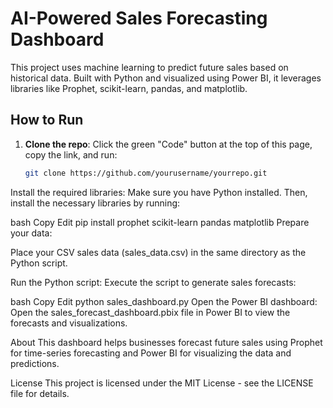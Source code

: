 # AI-Powered Sales Forecasting Dashboard

This project uses machine learning to predict future sales based on historical data. Built with Python and visualized using Power BI, it leverages libraries like Prophet, scikit-learn, pandas, and matplotlib.

## How to Run

1. **Clone the repo**:
   Click the green "Code" button at the top of this page, copy the link, and run:
   ```bash
   git clone https://github.com/yourusername/yourrepo.git
Install the required libraries:
Make sure you have Python installed. Then, install the necessary libraries by running:

bash
Copy
Edit
pip install prophet scikit-learn pandas matplotlib
Prepare your data:

Place your CSV sales data (sales_data.csv) in the same directory as the Python script.

Run the Python script:
Execute the script to generate sales forecasts:

bash
Copy
Edit
python sales_dashboard.py
Open the Power BI dashboard:
Open the sales_forecast_dashboard.pbix file in Power BI to view the forecasts and visualizations.

About
This dashboard helps businesses forecast future sales using Prophet for time-series forecasting and Power BI for visualizing the data and predictions.

License
This project is licensed under the MIT License - see the LICENSE file for details.
